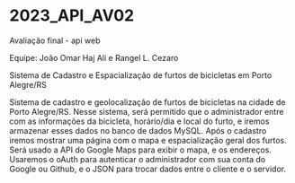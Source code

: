 # 2023_API_AV02
Avaliação final - api web

Equipe: João Omar Haj Ali e Rangel L. Cezaro

Sistema de Cadastro e Espacialização de furtos de bicicletas em Porto Alegre/RS

Sistema de cadastro e geolocalização de furtos de bicicletas na cidade de Porto Alegre/RS. Nesse sistema, será permitido que o administrador entre com as informações da bicicleta, horário/dia e local do furto, e iremos armazenar esses dados no banco de dados MySQL. Após o cadastro iremos mostrar uma página com o mapa e espacialização geral dos furtos. Será usado a API do Google Maps para exibir o mapa, e os endereços. Usaremos o oAuth para autenticar o administrador com sua conta do Google ou Github, e o JSON para trocar dados entre o cliente e o servidor.
